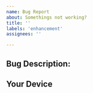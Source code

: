 ```yaml
---
name: Bug Report
about: Somethings not working?
title: ''
labels: 'enhancement'
assignees: ''

---
```


## Bug Description:
<!-- What went wrong? -->

## Your Device
<!-- What device and browser do you use? -->